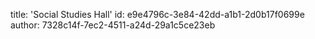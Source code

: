 title: 'Social Studies Hall'
id: e9e4796c-3e84-42dd-a1b1-2d0b17f0699e
author: 7328c14f-7ec2-4511-a24d-29a1c5ce23eb
